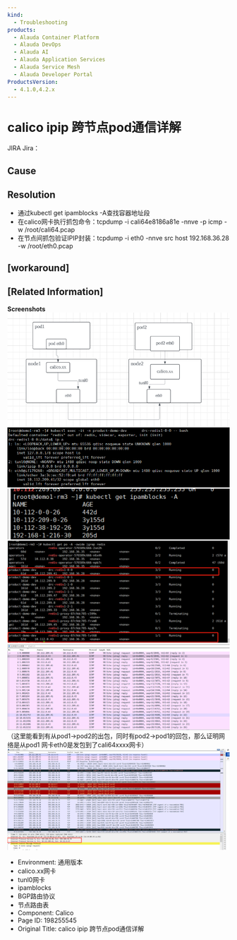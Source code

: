 ```yaml
---
kind:
  - Troubleshooting
products:
  - Alauda Container Platform
  - Alauda DevOps
  - Alauda AI
  - Alauda Application Services
  - Alauda Service Mesh
  - Alauda Developer Portal
ProductsVersion:
  - 4.1.0,4.2.x
---
```

<!-- A type of document that involves encountering a fault, diagnosing it, performing root cause analysis, and providing solutions. -->

# calico ipip 跨节点pod通信详解

JIRA Jira：

## Cause

## Resolution
- 通过kubectl get ipamblocks -A查找容器地址段
- 在calico网卡执行抓包命令：tcpdump -i cali64e8186a81e -nnve -p icmp -w /root/cali64.pcap
- 在节点间抓包验证IPIP封装：tcpdump -i eth0 -nnve src host 192.168.36.28 -w /root/eth0.pcap

## [workaround]

## [Related Information]
**Screenshots**
![](assets/calico-ipip-kua-jie-dian-podtong-xin-xiang-jie/image-2024-3-26_14-54-57.png)
![](assets/calico-ipip-kua-jie-dian-podtong-xin-xiang-jie/image-2024-3-26_14-55-50.png)
![](assets/calico-ipip-kua-jie-dian-podtong-xin-xiang-jie/image-2024-3-26_15-40-56.png)
![](assets/calico-ipip-kua-jie-dian-podtong-xin-xiang-jie/image-2024-3-26_15-42-16.png)
![](assets/calico-ipip-kua-jie-dian-podtong-xin-xiang-jie/image-2024-3-26_15-53-44.png)（这里能看到有从pod1->pod2的出包，同时有pod2→pod1的回包，那么证明网络是从pod1 网卡eth0是发包到了cali64xxxx网卡）
![](assets/calico-ipip-kua-jie-dian-podtong-xin-xiang-jie/image-2024-3-26_16-45-30.png)
- Environment: 通用版本
- calico.xx网卡
- tunl0网卡
- ipamblocks
- BGP路由协议
- 节点路由表
- Component: Calico
- Page ID: 198255545
- Original Title: calico ipip 跨节点pod通信详解
